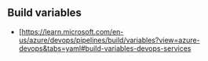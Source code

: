 ## Build variables 
- [https://learn.microsoft.com/en-us/azure/devops/pipelines/build/variables?view=azure-devops&tabs=yaml#build-variables-devops-services